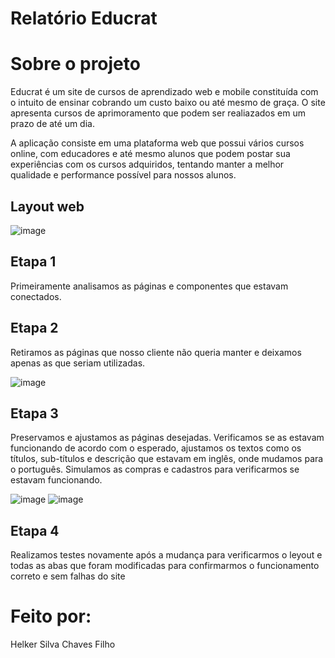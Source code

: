 # Relatório Educrat 

# Sobre o projeto

Educrat é um site de cursos de aprendizado web e mobile constituída com o intuito de ensinar cobrando um custo baixo ou até mesmo de graça. O site apresenta cursos de aprimoramento que podem ser realiazados em um prazo de até um dia.

A aplicação consiste em uma plataforma web que possui vários cursos online, com educadores e até mesmo alunos que podem postar sua experiências com os cursos adquiridos, tentando manter a melhor qualidade e performance possível para nossos alunos.


## Layout web
![image](https://github.com/user-attachments/assets/457915c9-09cc-4324-88c5-dab09ff1e42a)

## Etapa 1 
Primeiramente analisamos as páginas e componentes que estavam conectados.

## Etapa 2
Retiramos as páginas que nosso cliente não queria manter e deixamos apenas as que seriam utilizadas. 

![image](https://github.com/user-attachments/assets/d0779950-d9c5-4632-a81d-f63012c0f933)

## Etapa 3
Preservamos e ajustamos as páginas desejadas. Verificamos se as estavam funcionando de acordo com o esperado, ajustamos os textos como os títulos, sub-títulos e descrição que estavam em inglês, onde mudamos para o português. Simulamos as compras e cadastros para verificarmos se estavam funcionando.

![image](https://github.com/user-attachments/assets/f6e9cb0a-0721-4223-bc96-860093adbf5c)
![image](https://github.com/user-attachments/assets/056243ee-f06b-4042-8dfa-3bf842606f73)

## Etapa 4
Realizamos testes novamente após a mudança para verificarmos o leyout e todas as abas que foram modificadas para confirmarmos o funcionamento correto e sem falhas do site

# Feito por:

Helker Silva Chaves Filho
